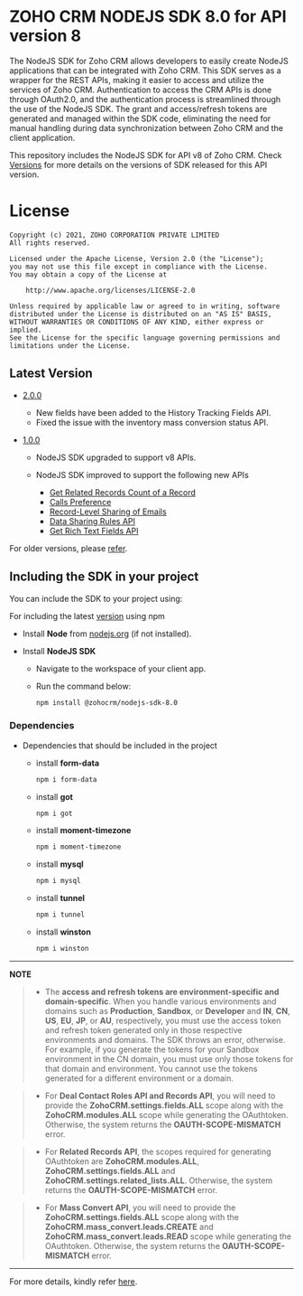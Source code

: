 # ZOHO CRM NODEJS SDK 8.0 for API version 8

The NodeJS SDK for Zoho CRM allows developers to easily create NodeJS applications that can be integrated with Zoho CRM. This SDK serves as a wrapper for the REST APIs, making it easier to access and utilize the services of Zoho CRM. 
Authentication to access the CRM APIs is done through OAuth2.0, and the authentication process is streamlined through the use of the NodeJS SDK. The grant and access/refresh tokens are generated and managed within the SDK code, eliminating the need for manual handling during data synchronization between Zoho CRM and the client application.

This repository includes the NodeJS SDK for API v8 of Zoho CRM. Check [Versions](https://github.com/zoho/zohocrm-nodejs-sdk-8.0/releases) for more details on the versions of SDK released for this API version.

License
=======

    Copyright (c) 2021, ZOHO CORPORATION PRIVATE LIMITED 
    All rights reserved. 

    Licensed under the Apache License, Version 2.0 (the "License"); 
    you may not use this file except in compliance with the License. 
    You may obtain a copy of the License at 
    
        http://www.apache.org/licenses/LICENSE-2.0 
    
    Unless required by applicable law or agreed to in writing, software 
    distributed under the License is distributed on an "AS IS" BASIS, 
    WITHOUT WARRANTIES OR CONDITIONS OF ANY KIND, either express or implied. 
    See the License for the specific language governing permissions and 
    limitations under the License.

## Latest Version

- [2.0.0](/versions/2.0.0/README.md)

    - New fields have been added to the History Tracking Fields API. 
    - Fixed the issue with the inventory mass conversion status API.

- [1.0.0](/versions/1.0.0/README.md)

    - NodeJS SDK upgraded to support v8 APIs.

    - NodeJS SDK improved to support the following new APIs

      - [Get Related Records Count of a Record](https://www.zoho.com/crm/developer/docs/api/v8/get-related-records-count.html)
      - [Calls Preference](https://www.zoho.com/crm/developer/docs/api/v8/get-calls-preferences.html)
      - [Record-Level Sharing of Emails](https://www.zoho.com/crm/developer/docs/api/v8/share-emails.html)
      - [Data Sharing Rules API](https://www.zoho.com/crm/developer/docs/api/v8/data-sharing-rules.html)
      - [Get Rich Text Fields API](https://www.zoho.com/crm/developer/docs/api/v8/get-rich-text-fields.html)

     


For older versions, please [refer](https://github.com/zoho/zohocrm-nodejs-sdk-8.0/releases).


## Including the SDK in your project
You can include the SDK to your project using:

For including the latest [version](https://github.com/zoho/zohocrm-nodejs-sdk-8.0/releases/tag/2.0.0) using npm

  - Install **Node** from [nodejs.org](https://nodejs.org/en/download/) (if not installed).

  - Install **NodeJS SDK**

    - Navigate to the workspace of your client app.
    
    - Run the command below:

        ```sh
        npm install @zohocrm/nodejs-sdk-8.0
        ```

### Dependencies

- Dependencies that should be included in the project

  - install **form-data**
    ```sh
    npm i form-data
    ```
  - install **got**
    ```sh
    npm i got
    ```
  - install **moment-timezone**
    ```sh
    npm i moment-timezone
    ```
  - install **mysql**
    ```sh
    npm i mysql
    ```
  - install **tunnel**
    ```sh
    npm i tunnel
    ```
  - install **winston**
    ```sh
    npm i winston
    ```
    

---

**NOTE** 

> - The **access and refresh tokens are environment-specific and domain-specific**. When you handle various environments and domains such as **Production**, **Sandbox**, or **Developer** and **IN**, **CN**, **US**, **EU**, **JP**, or **AU**, respectively, you must use the access token and refresh token generated only in those respective environments and domains. The SDK throws an error, otherwise.
For example, if you generate the tokens for your Sandbox environment in the CN domain, you must use only those tokens for that domain and environment. You cannot use the tokens generated for a different environment or a domain.

> - For **Deal Contact Roles API and Records API**, you will need to provide the **ZohoCRM.settings.fields.ALL** scope along with the **ZohoCRM.modules.ALL** scope while generating the OAuthtoken. Otherwise, the system returns the **OAUTH-SCOPE-MISMATCH** error.

> - For **Related Records API**, the scopes required for generating OAuthtoken are **ZohoCRM.modules.ALL**, **ZohoCRM.settings.fields.ALL** and **ZohoCRM.settings.related_lists.ALL**. Otherwise, the system returns the **OAUTH-SCOPE-MISMATCH** error.

> - For **Mass Convert API**, you will need to provide the **ZohoCRM.settings.fields.ALL** scope along with the **ZohoCRM.mass_convert.leads.CREATE** and **ZohoCRM.mass_convert.leads.READ** scope while generating the OAuthtoken. Otherwise, the system returns the **OAUTH-SCOPE-MISMATCH** error.

---
For more details, kindly refer [here](/versions/2.0.0/README.md).
